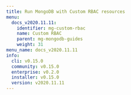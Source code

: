 ```yaml
---
title: Run MongoDB with Custom RBAC resources
menu:
  docs_v2020.11.11:
    identifier: mg-custom-rbac
    name: Custom RBAC
    parent: mg-mongodb-guides
    weight: 31
menu_name: docs_v2020.11.11
info:
  cli: v0.15.0
  community: v0.15.0
  enterprise: v0.2.0
  installer: v0.15.0
  version: v2020.11.11
---
```


